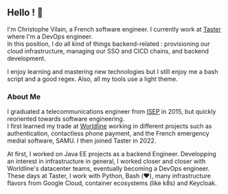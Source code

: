 ## Hello ! 👋

I'm Christophe Vilain, a French software engineer. I currently work at [Taster](https://taster.com) where I'm a DevOps engineer.  
In this position, I do all kind of things backend-related : provisioning our cloud infrastructure, managing our SSO and CICD chains, and backend development.  

I enjoy learning and mastering new technologies but I still enjoy me a bash script and a good regex. Also, all my tools use a light theme.  

### About Me

I graduated a telecommunications engineer from [ISEP](https://www.isep.fr/) in 2015, but quickly reoriented towards software engineering.  
I first learned my trade at [Worldline](https://worldline.com/) working in different projects such as authentication, contactless phone payment, and the French emergency medial software, SAMU. I then joined Taster in 2022.  

At first, I worked on Java EE projects as a backend Engineer. Developping an interest in infrastructure in general, I worked closer and closer with Worldline's datacenter teams, eventually becoming a DevOps engineer.  
These days at Taster, I work with Python, Bash (❤️), many infrastructure flavors from Google Cloud, container ecosystems (like k8s) and Keycloak.  

<!--
**ChristopheVilain/christophevilain** is a ✨ _special_ ✨ repository because its `README.md` (this file) appears on your GitHub profile.

Here are some ideas to get you started:

- 🔭 I’m currently working on ...
- 🌱 I’m currently learning ...
- 👯 I’m looking to collaborate on ...
- 🤔 I’m looking for help with ...
- 💬 Ask me about ...
- 📫 How to reach me: ...
- 😄 Pronouns: ...
- ⚡ Fun fact: ...
-->
